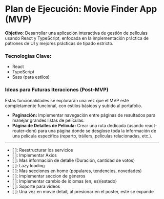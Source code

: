 # Plan de Ejecución: Movie Finder App (MVP)

**Objetivo**: Desarrollar una aplicación interactiva de gestión de películas usando React y TypeScript, enfocada en la implementación práctica de patrones de UI y mejores prácticas de tipado estricto.

### Tecnologías Clave:

- React
- TypeScript
- Sass (para estilos)

### Ideas para Futuras Iteraciones (Post-MVP)

Estas funcionalidades se explorarán una vez que el MVP esté completamente funcional, con estilos básicos y subido al portafolio.

- **Paginación:**
  Implementar navegación entre páginas de resultados para manejar grandes listas de películas.
- **Página de Detalles de Película:**
  Crear una ruta dedicada (usando react-router-dom) para una página donde se desglose toda la información de una película específica (reparto, tráilers, películas relacionadas, etc.).

---

- [ ]: Reestructurar los servicios
- [ ]: Implementar Axios
- [ ]: Mas información de detalle (Duración, cantidad de votos)
- [ ]: Lazy loading
- [ ]: Mas secciones en home (populares, tendencies, novedades)
- [ ]: Implementar seccion de géneros
- [ ]: Implementar cambio de idiomas (en, es)(estado)
- [ ]: Soporte para videos
- [ ]: Una vez en movie detail, al presionar en el poster, este se expande
